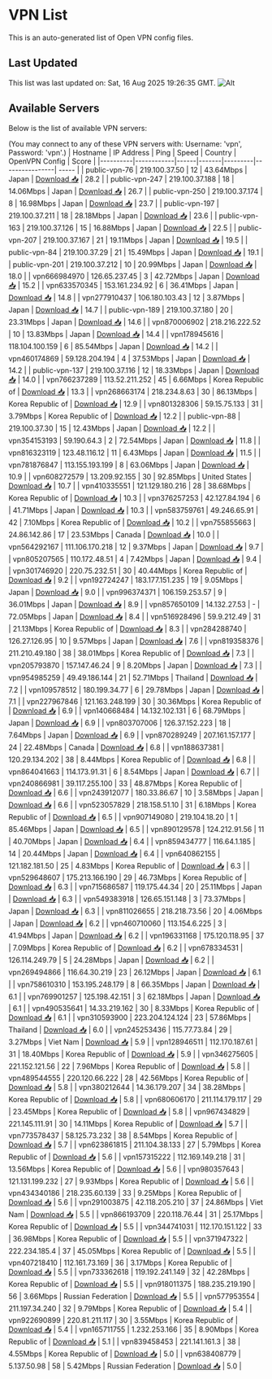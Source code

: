 # VPN List

This is an auto-generated list of Open VPN config files.

## Last Updated

This list was last updated on: Sat, 16 Aug 2025 19:26:35 GMT.
![Alt](https://repobeats.axiom.co/api/embed/186b98318ef1479477931607c1ad7d823f12451f.svg "Repobeats analytics image")

## Available Servers

Below is the list of available VPN servers:

(You may connect to any of these VPN servers with: Username: 'vpn', Password: 'vpn'.)
| Hostname | IP Address | Ping | Speed | Country | OpenVPN Config | Score |
|----------|------------|------|-------|---------|----------------| ----- |
| public-vpn-76 | 219.100.37.50 | 12 | 43.64Mbps | Japan | [Download 📥](./configs/server_0_JP.ovpn) | 28.2 |
| public-vpn-247 | 219.100.37.188 | 18 | 14.06Mbps | Japan | [Download 📥](./configs/server_1_JP.ovpn) | 26.7 |
| public-vpn-250 | 219.100.37.174 | 8 | 16.98Mbps | Japan | [Download 📥](./configs/server_2_JP.ovpn) | 23.7 |
| public-vpn-197 | 219.100.37.211 | 18 | 28.18Mbps | Japan | [Download 📥](./configs/server_3_JP.ovpn) | 23.6 |
| public-vpn-163 | 219.100.37.126 | 15 | 16.88Mbps | Japan | [Download 📥](./configs/server_4_JP.ovpn) | 22.5 |
| public-vpn-207 | 219.100.37.167 | 21 | 19.11Mbps | Japan | [Download 📥](./configs/server_5_JP.ovpn) | 19.5 |
| public-vpn-84 | 219.100.37.29 | 21 | 15.49Mbps | Japan | [Download 📥](./configs/server_6_JP.ovpn) | 19.1 |
| public-vpn-201 | 219.100.37.212 | 10 | 20.99Mbps | Japan | [Download 📥](./configs/server_7_JP.ovpn) | 18.0 |
| vpn666984970 | 126.65.237.45 | 3 | 42.72Mbps | Japan | [Download 📥](./configs/server_8_JP.ovpn) | 15.2 |
| vpn633570345 | 153.161.234.92 | 6 | 36.41Mbps | Japan | [Download 📥](./configs/server_9_JP.ovpn) | 14.8 |
| vpn277910437 | 106.180.103.43 | 12 | 3.87Mbps | Japan | [Download 📥](./configs/server_10_JP.ovpn) | 14.7 |
| public-vpn-189 | 219.100.37.180 | 20 | 23.31Mbps | Japan | [Download 📥](./configs/server_11_JP.ovpn) | 14.6 |
| vpn870006902 | 218.216.222.52 | 10 | 13.83Mbps | Japan | [Download 📥](./configs/server_12_JP.ovpn) | 14.4 |
| vpn178945616 | 118.104.100.159 | 6 | 85.54Mbps | Japan | [Download 📥](./configs/server_13_JP.ovpn) | 14.2 |
| vpn460174869 | 59.128.204.194 | 4 | 37.53Mbps | Japan | [Download 📥](./configs/server_14_JP.ovpn) | 14.2 |
| public-vpn-137 | 219.100.37.116 | 12 | 18.33Mbps | Japan | [Download 📥](./configs/server_15_JP.ovpn) | 14.0 |
| vpn766237289 | 113.52.211.252 | 45 | 6.66Mbps | Korea Republic of | [Download 📥](./configs/server_16_KR.ovpn) | 13.3 |
| vpn268663174 | 218.234.8.63 | 30 | 86.13Mbps | Korea Republic of | [Download 📥](./configs/server_17_KR.ovpn) | 12.9 |
| vpn801328306 | 59.15.75.133 | 31 | 3.79Mbps | Korea Republic of | [Download 📥](./configs/server_18_KR.ovpn) | 12.2 |
| public-vpn-88 | 219.100.37.30 | 15 | 12.43Mbps | Japan | [Download 📥](./configs/server_19_JP.ovpn) | 12.2 |
| vpn354153193 | 59.190.64.3 | 2 | 72.54Mbps | Japan | [Download 📥](./configs/server_20_JP.ovpn) | 11.8 |
| vpn816323119 | 123.48.116.12 | 11 | 6.43Mbps | Japan | [Download 📥](./configs/server_21_JP.ovpn) | 11.5 |
| vpn781876847 | 113.155.193.199 | 8 | 63.06Mbps | Japan | [Download 📥](./configs/server_22_JP.ovpn) | 10.9 |
| vpn608272579 | 13.209.92.155 | 30 | 92.85Mbps | United States | [Download 📥](./configs/server_23_US.ovpn) | 10.7 |
| vpn410335551 | 121.129.180.216 | 28 | 38.68Mbps | Korea Republic of | [Download 📥](./configs/server_24_KR.ovpn) | 10.3 |
| vpn376257253 | 42.127.84.194 | 6 | 41.71Mbps | Japan | [Download 📥](./configs/server_25_JP.ovpn) | 10.3 |
| vpn583759761 | 49.246.65.91 | 42 | 7.10Mbps | Korea Republic of | [Download 📥](./configs/server_26_KR.ovpn) | 10.2 |
| vpn755855663 | 24.86.142.86 | 17 | 23.53Mbps | Canada | [Download 📥](./configs/server_27_CA.ovpn) | 10.0 |
| vpn564292167 | 111.106.170.218 | 12 | 9.37Mbps | Japan | [Download 📥](./configs/server_28_JP.ovpn) | 9.7 |
| vpn805207565 | 110.172.48.51 | 4 | 7.42Mbps | Japan | [Download 📥](./configs/server_29_JP.ovpn) | 9.4 |
| vpn301746920 | 220.75.232.51 | 30 | 40.44Mbps | Korea Republic of | [Download 📥](./configs/server_30_KR.ovpn) | 9.2 |
| vpn192724247 | 183.177.151.235 | 19 | 9.05Mbps | Japan | [Download 📥](./configs/server_31_JP.ovpn) | 9.0 |
| vpn996374371 | 106.159.253.57 | 9 | 36.01Mbps | Japan | [Download 📥](./configs/server_32_JP.ovpn) | 8.9 |
| vpn857650109 | 14.132.27.53 | - | 72.05Mbps | Japan | [Download 📥](./configs/server_33_JP.ovpn) | 8.4 |
| vpn516928496 | 59.9.212.49 | 31 | 21.13Mbps | Korea Republic of | [Download 📥](./configs/server_34_KR.ovpn) | 8.3 |
| vpn284288740 | 126.27.126.95 | 10 | 9.57Mbps | Japan | [Download 📥](./configs/server_35_JP.ovpn) | 7.6 |
| vpn819358376 | 211.210.49.180 | 38 | 38.01Mbps | Korea Republic of | [Download 📥](./configs/server_36_KR.ovpn) | 7.3 |
| vpn205793870 | 157.147.46.24 | 9 | 8.20Mbps | Japan | [Download 📥](./configs/server_37_JP.ovpn) | 7.3 |
| vpn954985259 | 49.49.186.144 | 21 | 52.71Mbps | Thailand | [Download 📥](./configs/server_38_TH.ovpn) | 7.2 |
| vpn109578512 | 180.199.34.77 | 6 | 29.78Mbps | Japan | [Download 📥](./configs/server_39_JP.ovpn) | 7.1 |
| vpn227967846 | 121.163.248.199 | 30 | 30.36Mbps | Korea Republic of | [Download 📥](./configs/server_40_KR.ovpn) | 6.9 |
| vpn140668484 | 14.132.102.131 | 6 | 68.79Mbps | Japan | [Download 📥](./configs/server_41_JP.ovpn) | 6.9 |
| vpn803707006 | 126.37.152.223 | 18 | 7.64Mbps | Japan | [Download 📥](./configs/server_42_JP.ovpn) | 6.9 |
| vpn870289249 | 207.161.157.177 | 24 | 22.48Mbps | Canada | [Download 📥](./configs/server_43_CA.ovpn) | 6.8 |
| vpn188637381 | 120.29.134.202 | 38 | 8.44Mbps | Korea Republic of | [Download 📥](./configs/server_44_KR.ovpn) | 6.8 |
| vpn864041663 | 114.173.91.31 | 6 | 8.54Mbps | Japan | [Download 📥](./configs/server_45_JP.ovpn) | 6.7 |
| vpn240866981 | 39.117.255.100 | 33 | 48.87Mbps | Korea Republic of | [Download 📥](./configs/server_46_KR.ovpn) | 6.6 |
| vpn243912077 | 180.33.86.67 | 10 | 3.58Mbps | Japan | [Download 📥](./configs/server_47_JP.ovpn) | 6.6 |
| vpn523057829 | 218.158.51.10 | 31 | 6.18Mbps | Korea Republic of | [Download 📥](./configs/server_48_KR.ovpn) | 6.5 |
| vpn907149080 | 219.104.18.20 | 1 | 85.46Mbps | Japan | [Download 📥](./configs/server_49_JP.ovpn) | 6.5 |
| vpn890129578 | 124.212.91.56 | 11 | 40.70Mbps | Japan | [Download 📥](./configs/server_50_JP.ovpn) | 6.4 |
| vpn859434777 | 116.64.1.185 | 14 | 20.44Mbps | Japan | [Download 📥](./configs/server_51_JP.ovpn) | 6.4 |
| vpn640862155 | 121.182.181.50 | 25 | 4.83Mbps | Korea Republic of | [Download 📥](./configs/server_52_KR.ovpn) | 6.3 |
| vpn529648607 | 175.213.166.190 | 29 | 46.73Mbps | Korea Republic of | [Download 📥](./configs/server_53_KR.ovpn) | 6.3 |
| vpn715686587 | 119.175.44.34 | 20 | 25.11Mbps | Japan | [Download 📥](./configs/server_54_JP.ovpn) | 6.3 |
| vpn549383918 | 126.65.151.148 | 3 | 73.37Mbps | Japan | [Download 📥](./configs/server_55_JP.ovpn) | 6.3 |
| vpn811026655 | 218.218.73.56 | 20 | 4.06Mbps | Japan | [Download 📥](./configs/server_56_JP.ovpn) | 6.2 |
| vpn460710060 | 113.154.6.225 | 3 | 41.94Mbps | Japan | [Download 📥](./configs/server_57_JP.ovpn) | 6.2 |
| vpn196331168 | 175.120.118.95 | 37 | 7.09Mbps | Korea Republic of | [Download 📥](./configs/server_58_KR.ovpn) | 6.2 |
| vpn678334531 | 126.114.249.79 | 5 | 24.28Mbps | Japan | [Download 📥](./configs/server_59_JP.ovpn) | 6.2 |
| vpn269494866 | 116.64.30.219 | 23 | 26.12Mbps | Japan | [Download 📥](./configs/server_60_JP.ovpn) | 6.1 |
| vpn758610310 | 153.195.248.179 | 8 | 66.35Mbps | Japan | [Download 📥](./configs/server_61_JP.ovpn) | 6.1 |
| vpn769901257 | 125.198.42.151 | 3 | 62.18Mbps | Japan | [Download 📥](./configs/server_62_JP.ovpn) | 6.1 |
| vpn490535641 | 14.33.219.162 | 30 | 8.33Mbps | Korea Republic of | [Download 📥](./configs/server_63_KR.ovpn) | 6.1 |
| vpn310593900 | 223.204.124.124 | 23 | 57.86Mbps | Thailand | [Download 📥](./configs/server_64_TH.ovpn) | 6.0 |
| vpn245253436 | 115.77.73.84 | 29 | 3.27Mbps | Viet Nam | [Download 📥](./configs/server_65_VN.ovpn) | 5.9 |
| vpn128946511 | 112.170.187.61 | 31 | 18.40Mbps | Korea Republic of | [Download 📥](./configs/server_66_KR.ovpn) | 5.9 |
| vpn346275605 | 221.152.121.56 | 22 | 7.96Mbps | Korea Republic of | [Download 📥](./configs/server_67_KR.ovpn) | 5.8 |
| vpn489544555 | 220.120.66.222 | 28 | 42.56Mbps | Korea Republic of | [Download 📥](./configs/server_68_KR.ovpn) | 5.8 |
| vpn380212644 | 14.36.179.207 | 34 | 38.28Mbps | Korea Republic of | [Download 📥](./configs/server_69_KR.ovpn) | 5.8 |
| vpn680606170 | 211.114.179.117 | 29 | 23.45Mbps | Korea Republic of | [Download 📥](./configs/server_70_KR.ovpn) | 5.8 |
| vpn967434829 | 221.145.111.91 | 30 | 14.11Mbps | Korea Republic of | [Download 📥](./configs/server_71_KR.ovpn) | 5.7 |
| vpn773578437 | 58.125.73.232 | 38 | 8.54Mbps | Korea Republic of | [Download 📥](./configs/server_72_KR.ovpn) | 5.7 |
| vpn623861815 | 211.104.38.133 | 27 | 5.79Mbps | Korea Republic of | [Download 📥](./configs/server_73_KR.ovpn) | 5.6 |
| vpn157315222 | 112.169.149.218 | 31 | 13.56Mbps | Korea Republic of | [Download 📥](./configs/server_74_KR.ovpn) | 5.6 |
| vpn980357643 | 121.131.199.232 | 27 | 9.93Mbps | Korea Republic of | [Download 📥](./configs/server_75_KR.ovpn) | 5.6 |
| vpn434340186 | 218.235.60.139 | 33 | 9.25Mbps | Korea Republic of | [Download 📥](./configs/server_76_KR.ovpn) | 5.6 |
| vpn291003875 | 42.118.205.210 | 37 | 24.86Mbps | Viet Nam | [Download 📥](./configs/server_77_VN.ovpn) | 5.5 |
| vpn866193709 | 220.118.76.44 | 31 | 25.17Mbps | Korea Republic of | [Download 📥](./configs/server_78_KR.ovpn) | 5.5 |
| vpn344741031 | 112.170.151.122 | 33 | 36.98Mbps | Korea Republic of | [Download 📥](./configs/server_79_KR.ovpn) | 5.5 |
| vpn371947322 | 222.234.185.4 | 37 | 45.05Mbps | Korea Republic of | [Download 📥](./configs/server_80_KR.ovpn) | 5.5 |
| vpn407218410 | 112.161.73.169 | 36 | 3.17Mbps | Korea Republic of | [Download 📥](./configs/server_81_KR.ovpn) | 5.5 |
| vpn733362618 | 119.192.241.149 | 32 | 42.28Mbps | Korea Republic of | [Download 📥](./configs/server_82_KR.ovpn) | 5.5 |
| vpn918011375 | 188.235.219.190 | 56 | 3.66Mbps | Russian Federation | [Download 📥](./configs/server_83_RU.ovpn) | 5.5 |
| vpn577953554 | 211.197.34.240 | 32 | 9.79Mbps | Korea Republic of | [Download 📥](./configs/server_84_KR.ovpn) | 5.4 |
| vpn922690899 | 220.81.211.117 | 30 | 3.55Mbps | Korea Republic of | [Download 📥](./configs/server_85_KR.ovpn) | 5.4 |
| vpn165711755 | 1.232.253.166 | 35 | 8.90Mbps | Korea Republic of | [Download 📥](./configs/server_86_KR.ovpn) | 5.1 |
| vpn839458453 | 221.141.161.3 | 38 | 4.55Mbps | Korea Republic of | [Download 📥](./configs/server_87_KR.ovpn) | 5.0 |
| vpn638408779 | 5.137.50.98 | 58 | 5.42Mbps | Russian Federation | [Download 📥](./configs/server_88_RU.ovpn) | 5.0 |
